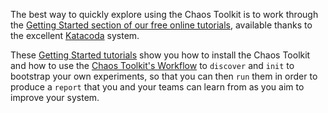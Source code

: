 The best way to quickly explore using the Chaos Toolkit is to work through the [Getting Started section of our free online tutorials][getting-started-tutorials], available thanks to the excellent [Katacoda](https://www.katacoda.com/) system. 

These [Getting Started tutorials][getting-started-tutorials] show you how to install the Chaos Toolkit and how to use the [Chaos Toolkit's Workflow](reference/workflow.md) to `discover` and `init` to bootstrap your own experiments, so that you can then `run` them in order to produce a `report` that you and your teams can learn from as you aim to improve your system.

[getting-started-tutorials]: https://www.katacoda.com/chaostoolkit/courses/01-chaostoolkit-getting-started